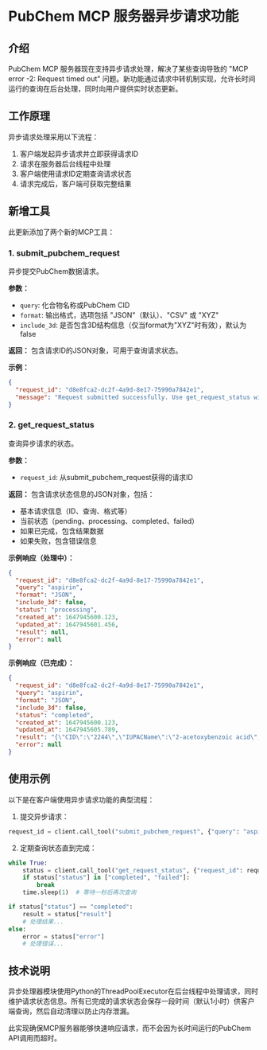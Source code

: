 # PubChem MCP 服务器异步请求功能

## 介绍

PubChem MCP 服务器现在支持异步请求处理，解决了某些查询导致的 "MCP error -2: Request timed out" 问题。新功能通过请求中转机制实现，允许长时间运行的查询在后台处理，同时向用户提供实时状态更新。

## 工作原理

异步请求处理采用以下流程：

1. 客户端发起异步请求并立即获得请求ID
2. 请求在服务器后台线程中处理
3. 客户端使用请求ID定期查询请求状态
4. 请求完成后，客户端可获取完整结果

## 新增工具

此更新添加了两个新的MCP工具：

### 1. submit_pubchem_request

异步提交PubChem数据请求。

**参数：**
- `query`: 化合物名称或PubChem CID
- `format`: 输出格式，选项包括 "JSON"（默认）、"CSV" 或 "XYZ"
- `include_3d`: 是否包含3D结构信息（仅当format为"XYZ"时有效），默认为false

**返回：**
包含请求ID的JSON对象，可用于查询请求状态。

**示例：**
```json
{
  "request_id": "d8e8fca2-dc2f-4a9d-8e17-75990a7842e1",
  "message": "Request submitted successfully. Use get_request_status with this request_id to check the status."
}
```

### 2. get_request_status

查询异步请求的状态。

**参数：**
- `request_id`: 从submit_pubchem_request获得的请求ID

**返回：**
包含请求状态信息的JSON对象，包括：
- 基本请求信息（ID、查询、格式等）
- 当前状态（pending、processing、completed、failed）
- 如果已完成，包含结果数据
- 如果失败，包含错误信息

**示例响应（处理中）：**
```json
{
  "request_id": "d8e8fca2-dc2f-4a9d-8e17-75990a7842e1",
  "query": "aspirin",
  "format": "JSON",
  "include_3d": false,
  "status": "processing",
  "created_at": 1647945600.123,
  "updated_at": 1647945601.456,
  "result": null,
  "error": null
}
```

**示例响应（已完成）：**
```json
{
  "request_id": "d8e8fca2-dc2f-4a9d-8e17-75990a7842e1",
  "query": "aspirin",
  "format": "JSON",
  "include_3d": false,
  "status": "completed",
  "created_at": 1647945600.123,
  "updated_at": 1647945605.789,
  "result": "{\"CID\":\"2244\",\"IUPACName\":\"2-acetoxybenzoic acid\",\"MolecularFormula\":\"C9H8O4\",\"MolecularWeight\":\"180.16\",\"CanonicalSMILES\":\"CC(=O)OC1=CC=CC=C1C(=O)O\",\"InChI\":\"InChI=1S/C9H8O4/c1-6(10)13-8-5-3-2-4-7(8)9(11)12/h2-5H,1H3,(H,11,12)\",\"InChIKey\":\"BSYNRYMUTXBXSQ-UHFFFAOYSA-N\"}",
  "error": null
}
```

## 使用示例

以下是在客户端使用异步请求功能的典型流程：

1. 提交异步请求：
```python
request_id = client.call_tool("submit_pubchem_request", {"query": "aspirin", "format": "JSON"})["request_id"]
```

2. 定期查询状态直到完成：
```python
while True:
    status = client.call_tool("get_request_status", {"request_id": request_id})
    if status["status"] in ["completed", "failed"]:
        break
    time.sleep(1)  # 等待一秒后再次查询

if status["status"] == "completed":
    result = status["result"]
    # 处理结果...
else:
    error = status["error"]
    # 处理错误...
```

## 技术说明

异步处理器模块使用Python的ThreadPoolExecutor在后台线程中处理请求，同时维护请求状态信息。所有已完成的请求状态会保存一段时间（默认1小时）供客户端查询，然后自动清理以防止内存泄漏。

此实现确保MCP服务器能够快速响应请求，而不会因为长时间运行的PubChem API调用而超时。
